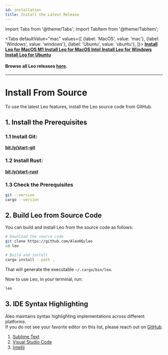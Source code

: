 ```yaml
---
id: installation
title: Install the Latest Release
---
```


import Tabs from '@theme/Tabs';
import TabItem from '@theme/TabItem';


<Tabs
    defaultValue="mac"
    values={[
        {label: 'MacOS', value: 'mac'},
        {label: 'Windows', value: 'windows'},
        {label: 'Ubuntu', value: 'ubuntu'},
    ]}>
    <TabItem value="mac">
        <a href="https://github.com/AleoHQ/leo/releases/download/v1.6.1/leo-v1.6.1-aarch64-apple-darwin.zip">
            <b>Install Leo for MacOS M1</b>
        </a>
    </TabItem>
    <TabItem value="mac">
        <a href="https://github.com/AleoHQ/leo/releases/download/v1.6.1/leo-v1.6.1-x86_64-apple-darwin.zip">
            <b>Install Leo for MacOS Intel</b>
        </a>
    </TabItem>
    <TabItem value="windows">
        <a href="https://github.com/AleoHQ/leo/releases/download/v1.6.1/leo-v1.6.1-x86_64-pc-windows-msvc.zip">
            <b>Install Leo for Windows</b>
        </a>
    </TabItem>
    <TabItem value="ubuntu">
        <a href="https://github.com/AleoHQ/leo/releases/download/v1.6.1/leo-v1.6.1-x86_64-unknown-linux-gnu.zip">
            <b>Install Leo for Ubuntu</b>
        </a>
    </TabItem>
</Tabs>

#### Browse all Leo releases [**here**](https://github.com/AleoHQ/leo/releases).

-----


# Install From Source
To use the latest Leo features, install the Leo source code from GitHub.

## 1. Install the Prerequisites

### 1.1 Install Git:

**[bit.ly/start-git](https://bit.ly/start-git)**

### 1.2 Install Rust:

**[bit.ly/start-rust](https://bit.ly/start-rust)**

### 1.3 Check the Prerequisites

```bash
git --version
cargo --version
```

## 2. Build Leo from Source Code

You can build and install Leo from the source code as follows:

```bash
# Download the source code
git clone https://github.com/AleoHQ/leo
cd leo

# Build and install
cargo install --path .
```
That will generate the executable `~/.cargo/bin/leo`.

Now to use Leo, in your terminal, run:
```bash
leo
```

## 3. IDE Syntax Highlighting
Aleo maintains syntax highlighting implementations across different platforms.   
If you do not see your favorite editor on this list, please reach out on [GitHub](https://github.com/AleoHQ/welcome/issues/new).

1. [Sublime Text](07_tooling.md#sublime-text)
2. [Visual Studio Code](07_tooling.md#vs-code)
3. [Intellij](07_tooling.md#intellij)